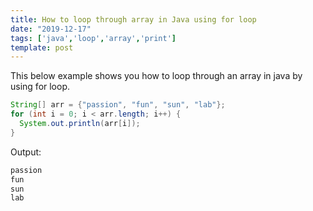 ```yaml
---
title: How to loop through array in Java using for loop
date: "2019-12-17"
tags: ['java','loop','array','print']
template: post
---
```


This below example shows you how to loop through an array in java by using for loop.

```java
String[] arr = {"passion", "fun", "sun", "lab"};
for (int i = 0; i < arr.length; i++) {
  System.out.println(arr[i]);
}
```

Output:

```java
passion
fun
sun
lab
```
